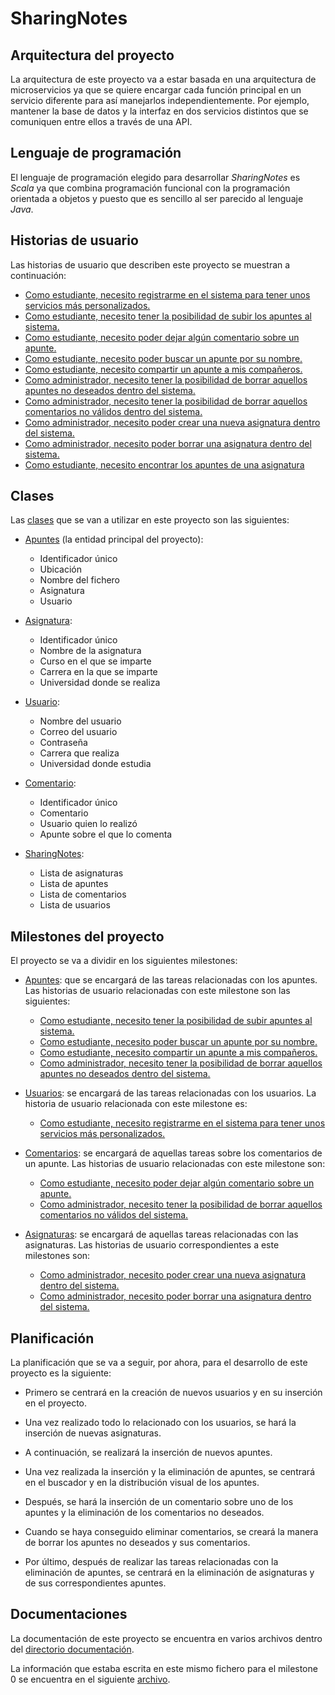 # SharingNotes

## Arquitectura del proyecto

La arquitectura de este proyecto va a estar basada en una arquitectura de microservicios ya que se quiere encargar cada función principal en un servicio diferente para así manejarlos independientemente. Por ejemplo, mantener la base de datos y la interfaz en dos servicios distintos que se comuniquen entre ellos a través de una API. 

## Lenguaje de programación

El lenguaje de programación elegido para desarrollar *SharingNotes* es *Scala* ya que combina programación funcional con la programación orientada a objetos y puesto que es sencillo al ser parecido al lenguaje *Java*.

## Historias de usuario

Las historias de usuario que describen este proyecto se muestran a continuación:

- [Como estudiante, necesito registrarme en el sistema para tener unos servicios más personalizados.](https://github.com/mjls130598/SharingNotes/issues/10)
- [Como estudiante, necesito tener la posibilidad de subir los apuntes al sistema.](https://github.com/mjls130598/SharingNotes/issues/12)
- [Como estudiante, necesito poder dejar algún comentario sobre un apunte.](https://github.com/mjls130598/SharingNotes/issues/13)
- [Como estudiante, necesito poder buscar un apunte por su nombre.](https://github.com/mjls130598/SharingNotes/issues/14)
- [Como estudiante, necesito compartir un apunte a mis compañeros.](https://github.com/mjls130598/SharingNotes/issues/15)
- [Como administrador, necesito tener la posibilidad de borrar aquellos apuntes no deseados dentro del sistema.](https://github.com/mjls130598/SharingNotes/issues/16)
- [Como administrador, necesito tener la posibilidad de borrar aquellos comentarios no válidos dentro del sistema.](https://github.com/mjls130598/SharingNotes/issues/17)
- [Como administrador, necesito poder crear una nueva asignatura dentro del sistema.](https://github.com/mjls130598/SharingNotes/issues/18)
- [Como administrador, necesito poder borrar una asignatura dentro del sistema.](https://github.com/mjls130598/SharingNotes/issues/19)
- [Como estudiante, necesito encontrar los apuntes de una asignatura](https://github.com/mjls130598/SharingNotes/issues/24)

## Clases

Las [clases](https://github.com/mjls130598/CC-proyecto/tree/master/src/SharingNotes) que se van a utilizar en este proyecto son las siguientes:

* [Apuntes](https://github.com/mjls130598/SharingNotes/blob/master/src/SharingNotes/Apuntes.scala) (la entidad principal del proyecto):
	* Identificador único
	* Ubicación
	* Nombre del fichero
	* Asignatura
	* Usuario

* [Asignatura](https://github.com/mjls130598/SharingNotes/blob/master/src/SharingNotes/Asignatura.scala):
	* Identificador único
	* Nombre de la asignatura
	* Curso en el que se imparte
	* Carrera en la que se imparte
	* Universidad donde se realiza

* [Usuario](https://github.com/mjls130598/SharingNotes/blob/master/src/SharingNotes/Usuario.scala):
	* Nombre del usuario
	* Correo del usuario
	* Contraseña
	* Carrera que realiza
	* Universidad donde estudia

* [Comentario](https://github.com/mjls130598/SharingNotes/blob/master/src/SharingNotes/Comentario.scala):
	* Identificador único
	* Comentario
	* Usuario quien lo realizó
	* Apunte sobre el que lo comenta

* [SharingNotes](https://github.com/mjls130598/SharingNotes/blob/master/src/SharingNotes/Principal.scala):
	* Lista de asignaturas
	* Lista de apuntes
	* Lista de comentarios
	* Lista de usuarios

## Milestones del proyecto

El proyecto se va a dividir en los siguientes milestones: 

* [Apuntes](https://github.com/mjls130598/SharingNotes/milestone/5): que se encargará de las tareas relacionadas con los apuntes. Las historias de usuario relacionadas con este milestone son las siguientes:

	* [Como estudiante, necesito tener la posibilidad de subir apuntes al sistema.](https://github.com/mjls130598/SharingNotes/issues/12)
	* [Como estudiante, necesito poder buscar un apunte por su nombre.](https://github.com/mjls130598/SharingNotes/issues/14)
	* [Como estudiante, necesito compartir un apunte a mis compañeros.](https://github.com/mjls130598/SharingNotes/issues/15)
	* [Como administrador, necesito tener la posibilidad de borrar aquellos apuntes no deseados dentro del sistema.](https://github.com/mjls130598/SharingNotes/issues/16)

* [Usuarios](https://github.com/mjls130598/SharingNotes/milestone/4): se encargará de las tareas relacionadas con los usuarios. La historia de usuario relacionada con este milestone es:
	
	* [Como estudiante, necesito registrarme en el sistema para tener unos servicios más personalizados.](https://github.com/mjls130598/SharingNotes/issues/10)

* [Comentarios](https://github.com/mjls130598/SharingNotes/milestone/6): se encargará de aquellas tareas sobre los comentarios de un apunte. Las historias de usuario relacionadas con este milestone son:

	* [Como estudiante, necesito poder dejar algún comentario sobre un apunte.](https://github.com/mjls130598/SharingNotes/issues/13)
	* [Como administrador, necesito tener la posibilidad de borrar aquellos comentarios no válidos del sistema.](https://github.com/mjls130598/SharingNotes/issues/17)

* [Asignaturas](https://github.com/mjls130598/SharingNotes/milestone/7): se encargará de aquellas tareas relacionadas con las asignaturas. Las historias de usuario correspondientes a este milestones son:

	* [Como administrador, necesito poder crear una nueva asignatura dentro del sistema.](https://github.com/mjls130598/SharingNotes/issues/18)
	* [Como administrador, necesito poder borrar una asignatura dentro del sistema.](https://github.com/mjls130598/SharingNotes/issues/19)

## Planificación

La planificación que se va a seguir, por ahora, para el desarrollo de este proyecto es la siguiente:

* Primero se centrará en la creación de nuevos usuarios y en su inserción en el proyecto.

* Una vez realizado todo lo relacionado con los usuarios, se hará la inserción de nuevas asignaturas.

* A continuación, se realizará la inserción de nuevos apuntes.

* Una vez realizada la inserción y la eliminación de apuntes, se centrará en el buscador y en la distribución visual de los apuntes.

* Después, se hará la inserción de un comentario sobre uno de los apuntes y la eliminación de los comentarios no deseados.

* Cuando se haya conseguido eliminar comentarios, se creará la manera de borrar los apuntes no deseados y sus comentarios.

* Por último, después de realizar las tareas relacionadas con la eliminación de apuntes, se centrará en la eliminación de asignaturas y de sus correspondientes apuntes. 

## Documentaciones

La documentación de este proyecto se encuentra en varios archivos dentro del [directorio documentación](https://github.com/mjls130598/CC-proyecto/tree/master/documentacion).

La información que estaba escrita en este mismo fichero para el milestone 0 se encuentra en el siguiente [archivo](https://github.com/mjls130598/CC-proyecto/tree/master/documentacion/milestone0.md).

